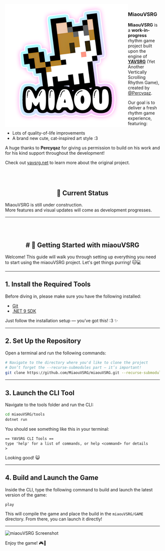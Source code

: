 <img src="https://github.com/MiaouVSRG/miaouVSRG/blob/master/interlude/src/Resources/default/Textures/LOGO%20RAW.png" align="left" height="400">

### MiaouVSRG

**MiaouVSRG** is a **work-in-progress** rhythm game project built upon the engine of **[YAVSRG](https://github.com/YAVSRG/YAVSRG)** (Yet Another Vertically Scrolling Rhythm Game), created by [@Percyqaz](https://github.com/YAVSRG).

Our goal is to deliver a fresh rhythm game experience, featuring:
- Lots of quality-of-life improvements
- A brand new cute, cat-inspired art style :3

A huge thanks to **Percyqaz** for giving us permission to build on his work and for his kind support throughout the development!

Check out [yavsrg.net](https://www.yavsrg.net) to learn more about the original project.

<br/>
<br/>

<h2 align="center">🚧 Current Status</h2>

MiaouVSRG is still under construction.  
More features and visual updates will come as development progresses.

---

<br/>
<br/>

<h2 align="center"># 🐾 Getting Started with miaouVSRG</h2>

Welcome! This guide will walk you through setting up everything you need to start using the miaouVSRG project. Let's get things purring! 🐱💻

---

## 1. Install the Required Tools

Before diving in, please make sure you have the following installed:

- [Git](https://git-scm.com/downloads)  
- [.NET 9 SDK](https://dotnet.microsoft.com/en-us/download/dotnet/9.0)  

Just follow the installation setup — you’ve got this! :3 ✨

---

## 2. Set Up the Repository

Open a terminal and run the following commands:

```bash
# Navigate to the directory where you'd like to clone the project
# Don’t forget the --recurse-submodules part – it’s important!
git clone https://github.com/MiaouVSRG/miaouVSRG.git --recurse-submodules
```

---

## 3. Launch the CLI Tool

Navigate to the tools folder and run the CLI:

```bash
cd miaouVSRG/tools
dotnet run
```

You should see something like this in your terminal:

```
== YAVSRG CLI Tools ==
type 'help' for a list of commands, or help <command> for details
>
```

Looking good! 😺

---

## 4. Build and Launch the Game

Inside the CLI, type the following command to build and launch the latest version of the game:

```
play
```

This will compile the game and place the build in the `miaouVSRG/GAME` directory. From there, you can launch it directly!

---

![miaouVSRG Screenshot](https://i.ibb.co/cXr93sQb/20250404-215447.jpg)

Enjoy the game! 🎮🐾


